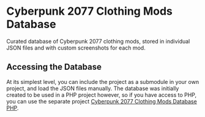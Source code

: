 # Cyberpunk 2077 Clothing Mods Database

Curated database of Cyberpunk 2077 clothing mods, stored in individual JSON files
and with custom screenshots for each mod.

## Accessing the Database

At its simplest level, you can include the project as a submodule in your own
project, and load the JSON files manually. The database was initially created
to be used in a PHP project however, so if you have access to PHP, you can
use the separate project [Cyberpunk 2077 Clothing Mods Database PHP](https://github.com/Mistralys/cyberpunk-mod-db-php).

